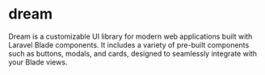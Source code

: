 # dream
Dream is a customizable UI library for modern web applications built with Laravel Blade components. It includes a variety of pre-built components such as buttons, modals, and cards, designed to seamlessly integrate with your Blade views.
